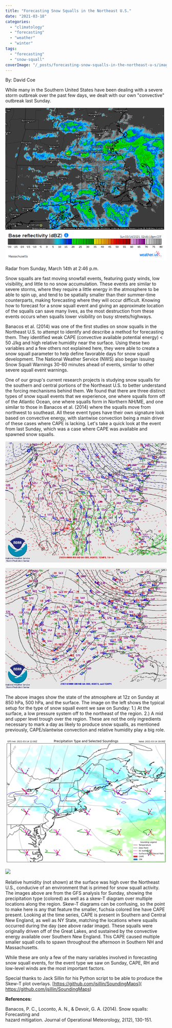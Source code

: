 ```yaml
---
title: "Forecasting Snow Squalls in the Northeast U.S."
date: "2021-03-18"
categories: 
  - "climatology"
  - "forecasting"
  - "weather"
  - "winter"
tags: 
  - "forecasting"
  - "snow-squall"
coverImage: "/_posts/forecasting-snow-squalls-in-the-northeast-u-s/images/gfs_hrly_pytpesound_cape_3.png"
---
```


By: David Coe

While many in the Southern United States have been dealing with a severe storm outbreak over the past few days, we dealt with our own "convective" outbreak last Sunday.

![](/_posts/forecasting-snow-squalls-in-the-northeast-u-s/images/Capture.png)

Radar from Sunday, March 14th at 2:46 p.m.

Snow squalls are fast moving snowfall events, featuring gusty winds, low visibility, and little to no snow accumulation. These events are similar to severe storms, where they require a little energy in the atmosphere to be able to spin up, and tend to be spatially smaller than their summer-time counterparts, making forecasting where they will occur difficult. Knowing how to forecast for a snow squall event and giving an approximate location of the squalls can save many lives, as the most destruction from these events occurs when squalls lower visibility on busy streets/highways.

Banacos et al. (2014) was one of the first studies on snow squalls in the Northeast U.S. to attempt to identify and describe a method for forecasting them. They identified weak CAPE (convective available potential energy) < 50 J/kg and high relative humidity near the surface. Using these two variables and a few others not explained here, they were able to create a snow squall parameter to help define favorable days for snow squall development. The National Weather Service (NWS) also began issuing Snow Squall Warnings 30-60 minutes ahead of events, similar to other severe squall event warnings.

One of our group's current research projects is studying snow squalls for the southern and central portions of the Northeast U.S. to better understand the forcing mechanisms behind them. We found that there are three distinct types of snow squall events that we experience, one where squalls form off of the Atlantic Ocean, one where squalls form in Northern NH/ME, and one similar to those in Banacos et al. (2014) where the squalls move from northwest to southeast. All these event types have their own signature look based on convective energy, with slantwise convection being a main driver of these cases where CAPE is lacking. Let's take a quick look at the event from last Sunday, which was a case where CAPE was available and spawned snow squalls.

![](/_posts/forecasting-snow-squalls-in-the-northeast-u-s/images/Ewc5B85WgAAqcqH-2.jpg)

![](/_posts/forecasting-snow-squalls-in-the-northeast-u-s/images/Ewc5B85XMAIpKF6-2.jpg)

The above images show the state of the atmosphere at 12z on Sunday at 850 hPa, 500 hPa, and the surface. The image on the left shows the typical setup for the type of snow squall event we saw on Sunday: 1.) At the surface, a low pressure system off to the northeast of the region. 2.) A mid and upper level trough over the region. These are not the only ingredients necessary to mark a day as likely to produce snow squalls, as mentioned previously, CAPE/slantwise convection and relative humidity play a big role.

![](/_posts/forecasting-snow-squalls-in-the-northeast-u-s/images/gfs_hrly_pytpesound_cape_2-1.png)

![](https://storm.uml.edu/~metweb/newBlog/wordpress/wp-content/uploads/2021/03/gfs_hrly_pytpesound_cape_1-1.png?ssl=1)

Relative humidity (not shown) at the surface was high over the Northeast U.S., conducive of an environment that is primed for snow squall activity. The images above are from the GFS analysis for Sunday, showing the precipitation type (colored) as well as a skew-T diagram over multiple locations along the region. Skew-T diagrams can be confusing, so the point to make here is any that feature the smaller, fuchsia colored line have CAPE present. Looking at the time series, CAPE is present in Southern and Central New England, as well as NY State, matching the locations where squalls occurred during the day (see above radar image). These squalls were originally driven off of the Great Lakes, and sustained by the convective energy available over Southern New England. This CAPE caused multiple smaller squall cells to spawn throughout the afternoon in Southern NH and Massachusetts.

While these are only a few of the many variables involved in forecasting snow squall events, for the event type we saw on Sunday, CAPE, RH and low-level winds are the most important factors.

Special thanks to Jack Sillin for his Python script to be able to produce the Skew-T plot overlays. [https://github.com/jsillin/SoundingMaps]( https://github.com/jsillin/SoundingMaps)

**References:**

Banacos, P. C., Loconto, A. N., & Devoir, G. A. (2014). Snow squalls: Forecasting and  
hazard mitigation. Journal of Operational Meteorology, 2(12), 130-151.
